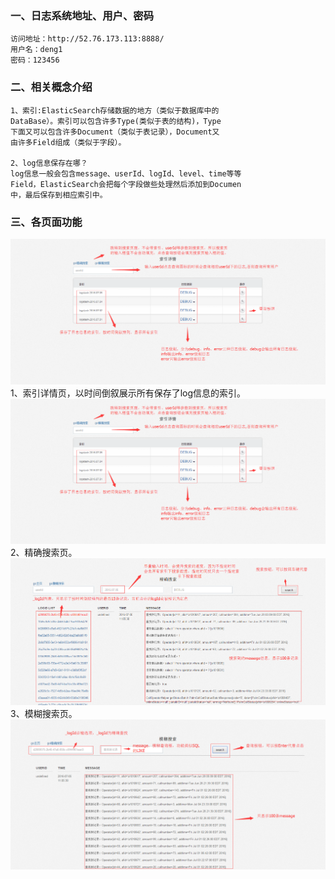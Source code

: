 ### 一、日志系统地址、用户、密码
    访问地址：http://52.76.173.113:8888/
    用户名：deng1
    密码：123456
    
### 二、相关概念介绍
    1、索引:ElasticSearch存储数据的地方（类似于数据库中的
    DataBase）。索引可以包含许多Type(类似于表的结构)，Type
    下面又可以包含许多Document（类似于表记录），Document又
    由许多Field组成（类似于字段）。

    2、log信息保存在哪？
    log信息一般会包含message、userId、logId、level、time等等
    Field，ElasticSearch会把每个字段做些处理然后添加到Documen
    中，最后保存到相应索引中。

### 三、各页面功能
![index](https://github.com/JavaServerGroup/notes/blob/master/%E6%97%A5%E5%BF%97%E7%B3%BB%E7%BB%9F/index.png)
    1、索引详情页，以时间倒叙展示所有保存了log信息的索引。
    ![index](https://github.com/JavaServerGroup/notes/blob/master/%E6%97%A5%E5%BF%97%E7%B3%BB%E7%BB%9F/index.png)
    2、精确搜索页。
    ![accurate-search](https://github.com/JavaServerGroup/notes/blob/master/%E6%97%A5%E5%BF%97%E7%B3%BB%E7%BB%9F/accurate-search.png)
    3、模糊搜索页。
    ![fuzzy-search](https://github.com/JavaServerGroup/notes/blob/master/%E6%97%A5%E5%BF%97%E7%B3%BB%E7%BB%9F/fuzzy-search.png)

	
